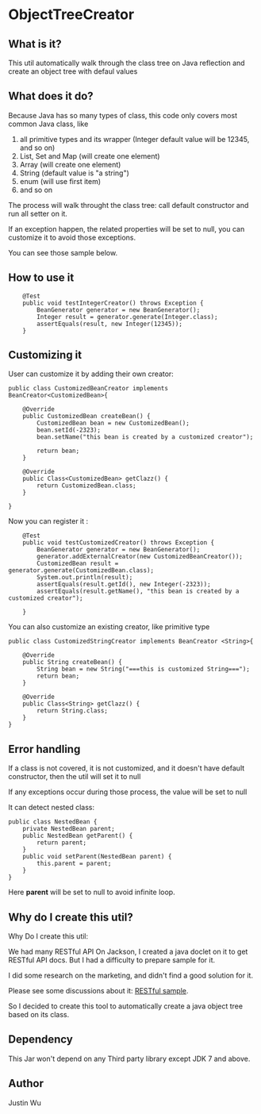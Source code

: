 # ObjectTreeCreator

## What is it?
This util automatically walk through the class tree on Java reflection and create an object tree with defaul values

## What does it do?
Because Java has so many types of class, this code only covers most common Java class, like 
1. all primitive types and its wrapper (Integer default value will be 12345, and so on)
2. List, Set and Map (will create one element)
3. Array (will create one element)
4. String (default value is "a string")
5. enum (will use first item)
6. and so on

The process will walk throught the class tree: call default constructor and run all setter on it.

If an exception happen, the related properties will be set to null, you can customize it to avoid those exceptions.

You can see those sample below.

## How to use it

```
	@Test
	public void testIntegerCreator() throws Exception {
		BeanGenerator generator = new BeanGenerator();		
		Integer result = generator.generate(Integer.class);
		assertEquals(result, new Integer(12345));
	}
```

## Customizing it

User can customize it by adding their own creator:
```
public class CustomizedBeanCreator implements BeanCreator<CustomizedBean>{
	
	@Override
	public CustomizedBean createBean() {
		CustomizedBean bean = new CustomizedBean();
		bean.setId(-2323);
		bean.setName("this bean is created by a customized creator");
		
		return bean;
	}
	
	@Override
	public Class<CustomizedBean> getClazz() {
		return CustomizedBean.class;
	}

}
```
Now you can register it :

```
	@Test
	public void testCustomizedCreator() throws Exception {
		BeanGenerator generator = new BeanGenerator();
		generator.addExternalCreator(new CustomizedBeanCreator());
		CustomizedBean result = generator.generate(CustomizedBean.class);
		System.out.println(result);
		assertEquals(result.getId(), new Integer(-2323));
		assertEquals(result.getName(), "this bean is created by a customized creator");

	}
```


You can also customize an existing creator, like primitive type
```
public class CustomizedStringCreator implements BeanCreator <String>{
	
	@Override
	public String createBean() {
		String bean = new String("===this is customized String===");
		return bean;
	}

	@Override
	public Class<String> getClazz() {
		return String.class;
	}
}
```

## Error handling
If a class is not covered, it is not customized, and it doesn't have default constructor, then the util will set it to null 


If any exceptions occur during those process, the value will be set to null


It can detect nested class:
```
public class NestedBean {
	private NestedBean parent;
	public NestedBean getParent() {
		return parent;
	}
	public void setParent(NestedBean parent) {
		this.parent = parent;
	}
}
```
Here **parent** will be set to null to avoid infinite loop.

## Why do I create this util?
Why Do I create this util:

We had many RESTful API On Jackson, I created a java doclet on it to get RESTful API docs.
But I had a difficulty to prepare sample for it.

I did some research on the marketing, and didn't find a good solution for it.


Please see some discussions about it:  [RESTful sample](https://stackoverflow.com/questions/40985838/automatically-generate-restful-api-sample-json).

So I decided to create this tool to automatically create a java object tree based on its class.

## Dependency

This Jar won't depend on any Third party library except JDK 7 and above.

## Author
Justin Wu 
